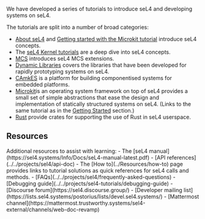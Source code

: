 We have developed a series of tutorials to introduce seL4 and
developing systems on seL4.

The tutorials are split into a number of broad categories:

- [About seL4](about-seL4) and [Getting started with the Microkit tutorial](microkit) introduce seL4 concepts.
- The [seL4 Kernel tutorials](../seL4Kernel/overview.md) are a deep dive into seL4 concepts.
- [MCS](../MCS/mcs-extensions) introduces seL4 MCS extensions.
- [Dynamic Libraries](../DynamicLibraries/initialisation.md) covers the libraries that have been developed for rapidly prototyping systems on seL4.
- [CAmkES](../CAmkES/hello-camkes.md) is a platform for building componentised systems for embedded platforms.
- [Microkit](https://trustworthy.systems/projects/microkit/tutorial/)is an operating system framework on top of seL4 provides a small set of simple abstractions that ease the design and implementation of statically structured systems on seL4. (Links to the same tutorial as in the [Getting Started](../GettingStarted/microkit) section.)
- [Rust](https://github.com/seL4/rust-sel4) provide crates for supporting the use of Rust in seL4 userspace.

<h2>Resources</h2>
Additional resources to assist with learning:
- The [seL4 manual](https://sel4.systems/Info/Docs/seL4-manual-latest.pdf)
- [API references](../../projects/sel4/api-doc)
- The [How to](../Resources/how-to) page provides links to tutorial solutions as quick references for seL4 calls and methods.
- [FAQs](../../projects/sel4/frequently-asked-questions)
- [Debugging guide](../../projects/sel4-tutorials/debugging-guide)
- [Discourse forum](https://sel4.discourse.group/)
- [Developer mailing list](https://lists.sel4.systems/postorius/lists/devel.sel4.systems/)
- [Mattermost channel](https://mattermost.trustworthy.systems/sel4-external/channels/web-doc-revamp)
